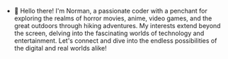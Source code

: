- 👋  Hello there! I'm Norman, a passionate coder with a penchant for exploring the realms of horror movies, anime, video games, and the great outdoors through hiking adventures. My interests extend beyond the screen, delving into the fascinating worlds of technology and entertainment. Let's connect and dive into the endless possibilities of the digital and real worlds alike!


<!---
deschdev/deschdev is a ✨ special ✨ repository because its `README.md` (this file) appears on your GitHub profile.
You can click the Preview link to take a look at your changes.
--->
